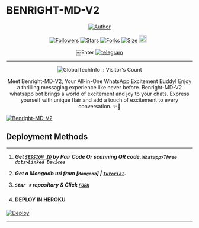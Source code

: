# BENRIGHT-MD-V2 
<p align="center">
<a href="https://github.com/Erickbenright"><img title="Author" src="https://www.bing.com/images/create/computer-hacker27s-which-shows-on-display-a-word-22b/1-673c5628a4c745afae44a4d9f22a9341?id=rCjByZtPfxTpOazLqv7jyw%3d%3d&view=detailv2&idpp=genimg&thId=OIG1.ZALOhJ4PhKrlKW0h.bsh&skey=qr2TesG7mOSukqSa347o_o0XjiFoalQnb18oBCxOKgk&FORM=GCRIDP?style=for-the-badge&logo=github"></a>


  <p align="center">
<a href="https://github.com/Erickbenright/followers"><img title="Followers" src="https://img.shields.io/github/followers/Erickbenright?color=blue&style=flat-square"></a>
<a href="https://github.com/Erickbenright/Benright-MD-V2/stargazers/"><img title="Stars" src="https://img.shields.io/github/stars/Erickbenright/Benright-MD-V2?color=blue&style=flat-square"></a>
<a href="https://github.com/Erickbenright/Benright-MD-V2/network/members"><img title="Forks" src="https://img.shields.io/github/forks/Erickbenright/Benright-MD-V2?color=blue&style=flat-square"></a>
<a href="https://github.com/Erickbenright/Benright-MD-V2/"><img title="Size" src="https://img.shields.io/github/repo-size/Erickbenright/Benright-MD-V2?style=flat-square&color=green"></a>
<a href="https://github.com/Erickbenright/Benright-MD-V2/graphs/commit-activity"><img height="20" src="https://img.shields.io/badge/Maintained%3F-yes-green.svg"></a>&nbsp;&nbsp;
</p>
<p align='center'>
</p>
   
<p align="center">￼Enter

  <a aria-label="Join our chats" href="https://wa.me/qr/Q7I6PS54LIIUC1" target="_blank">
    <img alt="telegram" src="https://img.shields.io/badge/Join Group-25D366?style=for-the-badge&logo=telegram&logoColor=white" />
  </a>
 

---


 <p align="center"><img src="https://profile-counter.glitch.me/{SUHAIL-XMD}/count.svg" alt="GlobalTechInfo :: Visitor's Count" old_src="https://profile-counter.glitch.me/{GlobalTechInfo}/count.svg" /></p>


  <p align="center"> Meet Benright-MD-V2, Your All-in-One WhatsApp Excitement Buddy! Enjoy a thrilling messaging experience like never before. Benright-MD-V2 whatsapp bot brings a world of excitement and joy to your chats. Express yourself with unique flair and add a touch of excitement to every conversation. ✨🤖 </p
  
  <a href="https://github.com/Erickbenright/Benright-MD-V2/fork"><img title="Benright-MD-V2" src="https://img.shields.io/badge/FORK-Suhail XMD-h?color=blue&style=for-the-badge&logo=stackshare"></a>


 

 
## Deployment Methods
---

1. ***Get [`SESSION ID`](https://benright-XMD-V2-vtsf.onrender.com/)  by Pair Code Or scanning QR code. `Whatapp>Three dots>Linked Devices`***

2.  ***Get a Mongodb uri from [`Mongodb`] | [`Tutorial`](https://youtu.be/4YEUtGlqkl4).***
3.  ***`Star ⭐` repository & Click [`FORK`](https://github.com/Erickbenright/Benright-MD-V2/fork)***
   
4.  #### DEPLOY IN HEROKU 

[![Deploy](https://www.herokucdn.com/deploy/button.svg)](https://heroku.com/deploy?template=new)

--------
